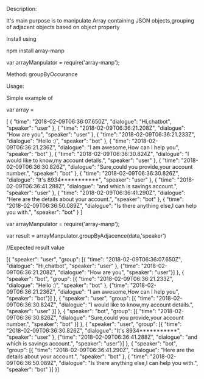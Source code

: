 Description:

It's main purpose is to manipulate Array containing JSON objects,grouping of adjacent objects based on object property

Install using

npm install array-manp

var arrayManpulator = require('array-manp');

Method:
groupByOccurance

Usage:

Simple example of

var array =

[
{
    "time": "2018-02-09T06:36:07.650Z",
    "dialogue": "Hi,chatbot",
    "speaker": "user"
},
{
    "time": "2018-02-09T06:36:21.208Z",
    "dialogue": "How are you",
    "speaker": "user"
},
{
    "time": "2018-02-09T06:36:21.233Z",
    "dialogue": "Hello :)",
    "speaker": "bot"
},
{
    "time": "2018-02-09T06:36:21.236Z",
    "dialogue": "I am awesome,How can I help you",
    "speaker": "bot"
},
{
    "time": "2018-02-09T06:36:30.824Z",
    "dialogue": "I would like to know,my account details.",
    "speaker": "user"
},
{
    "time": "2018-02-09T06:36:30.826Z",
    "dialogue": "Sure,could you provide,your account number.",
    "speaker": "bot"
},
{
    "time": "2018-02-09T06:36:30.826Z",
    "dialogue": "It's 8934***********",
    "speaker": "user"
},
{
    "time": "2018-02-09T06:36:41.288Z",
    "dialogue": "and which is savings account.",
    "speaker": "user"
},
{
    "time": "2018-02-09T06:36:41.290Z",
    "dialogue": "Here are the details about your account.",
    "speaker": "bot"
},
{
    "time": "2018-02-09T06:36:50.089Z",
    "dialogue": "Is there anything else,I can help you with.",
    "speaker": "bot"
}
]


var arrayManpulator = require('array-manp');

var result = arrayManpulator.groupByAdjacence(data,'speaker')

//Expected result value

[{
"speaker": "user",
"group": [{
"time": "2018-02-09T06:36:07.650Z",
"dialogue": "Hi,chatbot",
"speaker": "user"
}, {"time": "2018-02-09T06:36:21.208Z", "dialogue": "How are you", "speaker": "user"}]
}, {
"speaker": "bot",
"group": [{
"time": "2018-02-09T06:36:21.233Z",
"dialogue": "Hello :)",
"speaker": "bot"
}, {"time": "2018-02-09T06:36:21.236Z", "dialogue": "I am awesome,How can I help you", "speaker": "bot"}]
}, {
"speaker": "user",
"group": [{
"time": "2018-02-09T06:36:30.824Z",
"dialogue": "I would like to know,my account details.",
"speaker": "user"
}]
}, {
"speaker": "bot",
"group": [{
"time": "2018-02-09T06:36:30.826Z",
"dialogue": "Sure,could you provide,your account number.",
"speaker": "bot"
}]
}, {
"speaker": "user",
"group": [{
"time": "2018-02-09T06:36:30.826Z",
"dialogue": "It's 8934***********",
"speaker": "user"
}, {"time": "2018-02-09T06:36:41.288Z", "dialogue": "and which is savings account.", "speaker": "user"}]
}, {
"speaker": "bot",
"group": [{
"time": "2018-02-09T06:36:41.290Z",
"dialogue": "Here are the details about your account.",
"speaker": "bot"
}, {
"time": "2018-02-09T06:36:50.089Z",
"dialogue": "Is there anything else,I can help you with.",
"speaker": "bot"
}]
}]